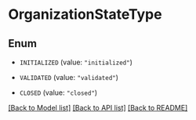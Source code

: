 # OrganizationStateType

## Enum


* `INITIALIZED` (value: `"initialized"`)

* `VALIDATED` (value: `"validated"`)

* `CLOSED` (value: `"closed"`)


[[Back to Model list]](../README.md#documentation-for-models) [[Back to API list]](../README.md#documentation-for-api-endpoints) [[Back to README]](../README.md)


